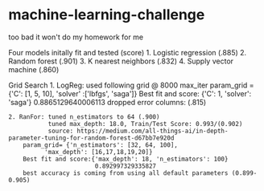 # machine-learning-challenge
too bad it won't do my homework for me


Four models initally fit and tested (score)
    1. Logistic regression (.885)
    2. Random forest (.901)
    3. K nearest neighbors (.832)
    4. Supply vector machine (.860)
    
Grid Search
    1. LogReg: used following grid @ 8000 max_iter
        param_grid = {'C': [1, 5, 10],
                      'solver' :['lbfgs', 'saga']}
        Best fit and score: {'C': 1, 'solver': 'saga'}
                            0.8865129640006113
        dropped error columns: (.815)

    2. RanFor: tuned n_estimators to 64 (.900)
               tuned max_depth: 18.0, Train/Test Score: 0.993/(0.902)
               source: https://medium.com/all-things-ai/in-depth-parameter-tuning-for-random-forest-d67bb7e920d
        param_grid= {'n_estimators': [32, 64, 100],
              'max_depth': [16,17,18,19,20]}
        Best fit and score:{'max_depth': 18, 'n_estimators': 100}
                            0.892997329335827
        best accuracy is coming from using all default parameters (0.899-0.905)
    

